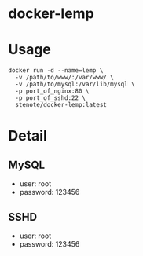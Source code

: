 docker-lemp
===========

# Usage

    docker run -d --name=lemp \
      -v /path/to/www/:/var/www/ \
      -v /path/to/mysql:/var/lib/mysql \
      -p port_of_nginx:80 \
      -p port_of_sshd:22 \
      stenote/docker-lemp:latest

# Detail

## MySQL
* user: root
* password: 123456
  
## SSHD
* user: root
* password: 123456
